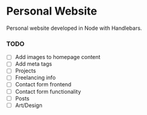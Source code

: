 # Personal Website

Personal website developed in Node with Handlebars.

### TODO
- [ ] Add images to homepage content
- [ ] Add meta tags
- [ ] Projects
- [ ] Freelancing info
- [ ] Contact form frontend
- [ ] Contact form functionality
- [ ] Posts
- [ ] Art/Design
